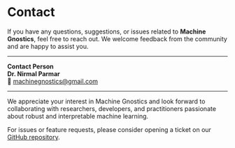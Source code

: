 # Contact

If you have any questions, suggestions, or issues related to **Machine Gnostics**, feel free to reach out. We welcome feedback from the community and are happy to assist you.

---

**Contact Person**  
**Dr. Nirmal Parmar**  
📧 [machinegnostics@gmail.com](mailto:machinegnostics@gmail.com)

---

We appreciate your interest in Machine Gnostics and look forward to collaborating with researchers, developers, and practitioners passionate about robust and interpretable machine learning.

For issues or feature requests, please consider opening a ticket on our [GitHub repository](https://github.com/your-org/machine-gnostics).
